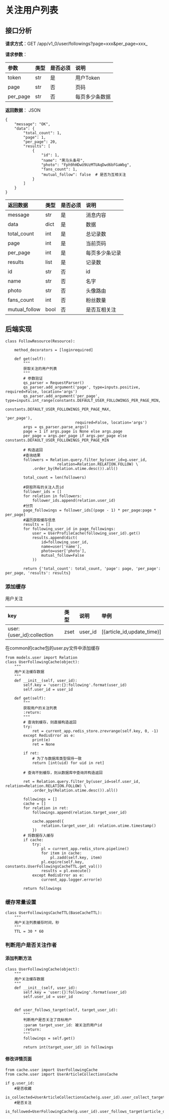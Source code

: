 # 关注用户列表

## 接口分析

**请求方式**：GET /app/v1_0/user/followings?page=xxx&per\_page=xxx_

**请求参数**：

| 参数 | 类型 | 是否必须 | 说明 |
| :--- | :--- | :--- | :--- |
| token | str | 是 | 用户Token |
| page | str | 否 | 页码 |
| per\_page | str | 否 | 每页多少条数据 |

**返回数据**： JSON

```
{
    "message": "OK",
    "data": {
        "total_count": 1,
        "page": 1,
        "per_page": 20,
        "results": [
            {
                "id": 1,
                "name": "黑马头条号",
                "photo": "Fph9hHDwU9UzMTUAqDwd6bFGaWbg",
                "fans_count": 1,
                "mutual_follow": false  # 是否为互相关注
            }
        ]
    }
}
```

| 返回数据 | 类型 | 是否必须 | 说明 |
| :--- | :--- | :--- | :--- |
| message | str | 是 | 消息内容 |
| data | dict | 是 | 数据 |
| total\_count | int | 是 | 总记录数 |
| page | int | 是 | 当前页码 |
| per\_page | int | 是 | 每页多少条记录 |
| results | list | 是 | 记录数 |
| id | str | 否 | id |
| name | str | 否 | 名字 |
| photo | str | 否 | 头像路由 |
| fans\_count | int | 否 | 粉丝数量 |
| mutual\_follow | bool | 否 | 是否互相关注 |

## 后端实现

```
class FollowResource(Resource):

    method_decorators = [loginrequired]

    def get(self):
        """
        获取关注的用户列表
        """
        # 参数验证
        qs_parser = RequestParser()
        qs_parser.add_argument('page', type=inputs.positive, required=False, location='args')
        qs_parser.add_argument('per_page', type=inputs.int_range(constants.DEFAULT_USER_FOLLOWINGS_PER_PAGE_MIN,
                                                                 constants.DEFAULT_USER_FOLLOWINGS_PER_PAGE_MAX,
                                                                 'per_page'),
                               required=False, location='args')
        args = qs_parser.parse_args()
        page = 1 if args.page is None else args.page
        per_page = args.per_page if args.per_page else constants.DEFAULT_USER_FOLLOWINGS_PER_PAGE_MIN

        # 构造返回
        #查询结果
        followers = Relation.query.filter_by(user_id=g.user_id,
                       relation=Relation.RELATION.FOLLOW) \
            .order_by(Relation.utime.desc()).all()

        total_count = len(followers)

        #获取所有的关注人员id
        follower_ids = []
        for relation in followers:
            follower_ids.append(relation.user_id)
        #分页
        page_followings = follower_ids[(page - 1) * per_page:page * per_page]
        #遍历获取缓存信息
        results = []
        for following_user_id in page_followings:
            user = UserProfileCache(following_user_id).get()
            results.append(dict(
                id=following_user_id,
                name=user['name'],
                photo=user['photo'],
                mutual_follow=False
            ))

        return {'total_count': total_count, 'page': page, 'per_page': per_page, 'results': results}
```

### 添加缓存

用户关注

| key | 类型 | 说明 | 举例 |
| :--- | :--- | :--- | :--- |
| user:{user\_id}:collection | zset | user\_id | \[{article\_id,update\_time}\] |

在common的cache包的user.py文件中添加缓存

```
from models.user import Relation
class UserFollowingCache(object):
    """
    用户关注缓存数据
    """
    def __init__(self, user_id):
        self.key = 'user:{}:following'.format(user_id)
        self.user_id = user_id

    def get(self):
        """
        获取用户的关注列表
        :return:
        """
        # 查询到缓存，则直接构造返回
        try:
            ret = current_app.redis_store.zrevrange(self.key, 0, -1)
        except RedisError as e:
            print(e)
            ret = None

        if ret:
            # 为了与数据库类型保持一致
            return [int(uid) for uid in ret]

        # 查询不到缓存，则从数据库中查询并构造返回

        ret = Relation.query.filter_by(user_id=self.user_id, relation=Relation.RELATION.FOLLOW) \
            .order_by(Relation.utime.desc()).all()

        followings = []
        cache = []
        for relation in ret:
            followings.append(relation.target_user_id)

            cache.append({
                relation.target_user_id: relation.utime.timestamp()
            })
        # 将数据存入缓存
        if cache:
            try:
                pl = current_app.redis_store.pipeline()
                for item in cache:
                    pl.zadd(self.key, item)
                pl.expire(self.key, constants.UserFollowingsCacheTTL.get_val())
                results = pl.execute()
            except RedisError as e:
                current_app.logger.error(e)

        return followings
```

### 缓存常量设置

```
class UserFollowingsCacheTTL(BaseCacheTTL):
    """
    用户关注列表缓存时间，秒
    """
    TTL = 30 * 60
```

### 判断用户是否关注作者

#### 添加判断方法

```
class UserFollowingCache(object):
    """
    用户关注缓存数据
    """
    def __init__(self, user_id):
        self.key = 'user:{}:following'.format(user_id)
        self.user_id = user_id


    def user_follows_target(self, target_user_id):
        """
        判断用户是否关注了目标用户
        :param target_user_id: 被关注的用户id
        :return:
        """
        followings = self.get()

        return int(target_user_id) in followings
```

#### 修改详情页面

```
from cache.user import UserFollowingCache
from cache.user import UserArticleCollectionsCache

if g.user_id:
    #是否收藏
    is_collected=UserArticleCollectionsCache(g.user_id).user_collect_target(article_id)
    #是否关注
    is_followed=UserFollowingCache(g.user_id).user_follows_target(article_dict.get('aut_id'))
```

### 



